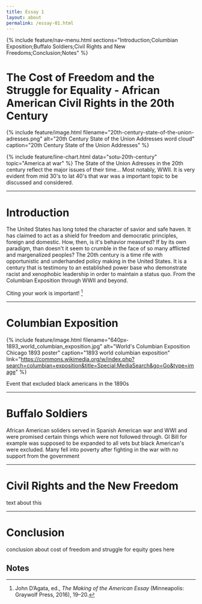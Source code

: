 ```yaml
---
title: Essay 1
layout: about
permalink: /essay-01.html
---
```


{% include feature/nav-menu.html sections="Introduction;Columbian Exposition;Buffalo Soldiers;Civil Rights and New Freedoms;Conclusion;Notes" %}

# The Cost of Freedom and the Struggle for Equality - African American Civil Rights in the 20th Century

{% include feature/image.html filename="20th-century-state-of-the-union-adresses.png" alt="20th Century State of the Union Addresses word cloud" caption="20th Century State of the Union Addresses" %}

{% include feature/line-chart.html data="sotu-20th-century" topic="America at war" %}
The State of the Union Adresses in the 20th century reflect the major issues of their time... Most notably, WWII. It is very evident from mid 30's to lat 40's that war was a important topic to be discussed and considered.

---

# Introduction

The United States has long toted the character of savior and safe haven. It has claimed to act as a shield for freedom and democratic principles, foreign and domestic. How, then, is it's behavior measured? If by its own paradigm, than doesn't it seem to crumble in the face of so many afflicted and margenalized peoples? The 20th century is a time rife with opportunistic and underhanded policy making in the United States. It is a century that is testimony to an established power base who demonstrate racist and xenophobic leadership in order to maintain a status quo. From the Columbian Exposition through WWII and beyond.

Citing your work is important! [^1]

---

# Columbian Exposition

{% include feature/image.html filename="640px-1893_world_columbian_exposition.jpg" alt="World's Columbian Exposition Chicago 1893 poster" caption="1893 world columbian exposition" link="https://commons.wikimedia.org/w/index.php?search=columbian+exposition&title=Special:MediaSearch&go=Go&type=image" %}

Event that excluded black americans in the 1890s

---

# Buffalo Soldiers

African American soliders served in Spanish American war and WWI and were promised certain things which were not followed through.
GI Bill for example was supposed to be expanded to all vets but black American's were excluded. Many fell into poverty after fighting in the war with no support from the government

---

# Civil Rights and the New Freedom

text about this

---

# Conclusion

conclusion about cost of freedom and struggle for equity goes here

## Notes

[^1]: John D’Agata, ed., *The Making of the American Essay* (Minneapolis: Graywolf Press, 2016), 19–20.
